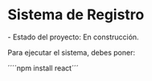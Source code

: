 <h1>Sistema de Registro</h1>
- Estado del proyecto: En construcción. 

Para ejecutar el sistema, debes poner: 

´´´´npm install react´´´

